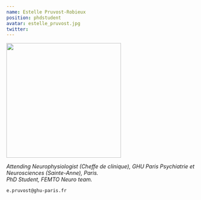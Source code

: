 ```yaml
---
name: Estelle Pruvost-Robieux
position: phdstudent
avatar: estelle_pruvost.jpg
twitter: 
---
```


<img width="300" src="{{site.baseurl}}/images/people/{{page.avatar}}" data-action="zoom">

_Attending Neurophysiologist (Cheffe de clinique), GHU Paris Psychiatrie et Neurosciences (Sainte-Anne), Paris._<br>
_PhD Student, FEMTO Neuro team._ <br>


<i class="fa fa-envelope-o"></i> `e.pruvost@ghu-paris.fr` <br>
<!-- <i class="fa fa-bar-chart-o" /> [Google Scholar](https://scholar.google.com/citations?user=jnST06UAAAAJ) <br>
<i class="fa fa-github" /> [Github](https://github.com/jjau) <br>
<i class="fa fa-twitter" /> [Twitter](https://twitter.com/jjtokyo) <br>-->



<!-- Jean-Julien Aucouturier was trained at SONY Computer Science Laboratories with [François Pachet](https://www.francoispachet.fr/) and holds a PhD in Computer Science from Université Pierre et Marie Curie (2006). JJ then held several postdoctoral positions in cognitive neuroscience at the University of Tokyo with [Takashi Ikegami](https://www.sacral.c.u-tokyo.ac.jp/) and at RIKEN Brain Science Institute with [Kazuo Okanoya](https://cbs.riken.jp/en/faculty/cb/). After a decade at IRCAM in Paris, where he directed the ERC-funded [CREAM music neuroscience team](http://cream.ircam.fr), he is now Directeur de recherche CNRS (equiv. Full Professor) at the FEMTO-ST Institute (CNRS/Université de Bourgogne Franche-Comté) in Besançon, France. 


His research program in FEMTO-ST is based on data-driven, system-science approaches to clinical neurophysiology, with a focus on the auditory/speech modality, and health technology applications in neurology and psychiatry. -->
